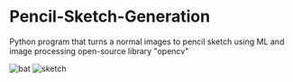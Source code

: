 # Pencil-Sketch-Generation

Python program that turns a normal images to pencil sketch using ML and image processing open-source library "opencv"

![bat](https://user-images.githubusercontent.com/91918087/159355821-7e1b7133-d31a-40bc-b759-154647d5203f.png)
![sketch](https://user-images.githubusercontent.com/91918087/159355834-13bb17ac-5bf4-4e8f-8882-968fc89f3b86.png)

